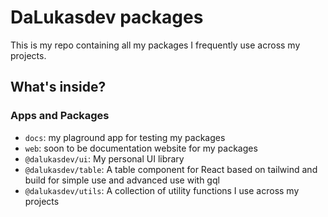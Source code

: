 # DaLukasdev packages

This is my repo containing all my packages I frequently use across my projects.


## What's inside?


### Apps and Packages

- `docs`: my plaground app for testing my packages
- `web`: soon to be documentation website for my packages
- `@dalukasdev/ui`: My personal UI library
- `@dalukasdev/table`: A table component for React based on tailwind and build for simple use and advanced use with gql
- `@dalukasdev/utils`: A collection of utility functions I use across my projects